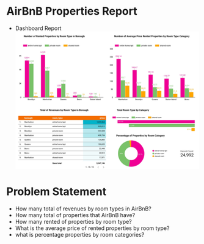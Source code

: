 # AirBnB Properties Report

* Dashboard Report
![](/Images/Air_BnB_Report_page-0005.jpg)

# Problem Statement
* How many total of revenues by room types in AirBnB?
* How many total of properties that AirBnB have? 
* How many rented of properties by room type?
* What is the average price of rented properties by room type?
* what is percentage properties by room categories?

